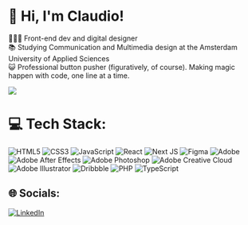 # 👋 Hi, I'm Claudio!
👩🏻‍💻 Front-end dev and digital designer<br>
📚 Studying Communication and Multimedia design at the Amsterdam University of Applied Sciences<br>
😺 Professional button pusher (figuratively, of course). Making magic happen with code, one line at a time. <br/>

![](https://github-readme-stats.vercel.app/api?username=claudiobak&theme=dark&hide_border=false&include_all_commits=true&count_private=false)<br/>

# 💻 Tech Stack:
![HTML5](https://img.shields.io/badge/html5-%23E34F26.svg?style=for-the-badge&logo=html5&logoColor=white) ![CSS3](https://img.shields.io/badge/css3-%231572B6.svg?style=for-the-badge&logo=css3&logoColor=white) ![JavaScript](https://img.shields.io/badge/javascript-%23323330.svg?style=for-the-badge&logo=javascript&logoColor=%23F7DF1E) ![React](https://img.shields.io/badge/react-%2320232a.svg?style=for-the-badge&logo=react&logoColor=%2361DAFB) ![Next JS](https://img.shields.io/badge/Next-black?style=for-the-badge&logo=next.js&logoColor=white) ![Figma](https://img.shields.io/badge/figma-%23F24E1E.svg?style=for-the-badge&logo=figma&logoColor=white) ![Adobe](https://img.shields.io/badge/adobe-%23FF0000.svg?style=for-the-badge&logo=adobe&logoColor=white) ![Adobe After Effects](https://img.shields.io/badge/Adobe%20After%20Effects-9999FF.svg?style=for-the-badge&logo=Adobe%20After%20Effects&logoColor=white) ![Adobe Photoshop](https://img.shields.io/badge/adobe%20photoshop-%2331A8FF.svg?style=for-the-badge&logo=adobe%20photoshop&logoColor=white) ![Adobe Creative Cloud](https://img.shields.io/badge/Adobe%20Creative%20Cloud-DA1F26.svg?style=for-the-badge&logo=Adobe%20Creative%20Cloud&logoColor=white) ![Adobe Illustrator](https://img.shields.io/badge/adobe%20illustrator-%23FF9A00.svg?style=for-the-badge&logo=adobe%20illustrator&logoColor=white) ![Dribbble](https://img.shields.io/badge/Dribbble-EA4C89?style=for-the-badge&logo=dribbble&logoColor=white) ![PHP](https://img.shields.io/badge/php-%23777BB4.svg?style=for-the-badge&logo=php&logoColor=white) ![TypeScript](https://img.shields.io/badge/typescript-%23007ACC.svg?style=for-the-badge&logo=typescript&logoColor=white)

## 🌐 Socials:
[![LinkedIn](https://img.shields.io/badge/LinkedIn-%230077B5.svg?logo=linkedin&logoColor=white)](https://linkedin.com/in/claudiobakker) 

<!-- # 📊 GitHub Stats:  -->
<!-- ![](https://github-readme-stats.vercel.app/api?username=claudiobak&theme=dark&hide_border=false&include_all_commits=true&count_private=false)<br/>  -->
<!-- ![](https://github-readme-streak-stats.herokuapp.com/?user=claudiobak&theme=dark&hide_border=false)<br/>  -->
<!-- ![](https://github-readme-stats.vercel.app/api/top-langs/?username=claudiobak&theme=dark&hide_border=false&include_all_commits=true&count_private=false&layout=compact) -->

<!-- ### 😂 Random Dev Meme
<img src='https://randommeme-five.vercel.app/' style="height: 400px;"/>   -->
